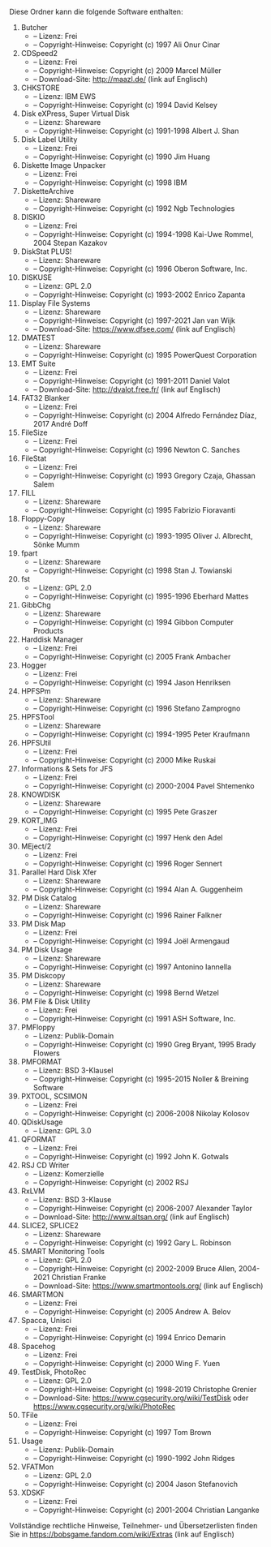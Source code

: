 ﻿Diese Ordner kann die folgende Software enthalten:

1. Butcher
   - – Lizenz: Frei
   - – Copyright-Hinweise: Copyright (c) 1997 Ali Onur Cinar
2. CDSpeed2
   - – Lizenz: Frei
   - – Copyright-Hinweise: Copyright (c) 2009 Marcel Müller
   - – Download-Site: http://maazl.de/ (link auf Englisch)
3. CHKSTORE
   - – Lizenz: IBM EWS
   - – Copyright-Hinweise: Copyright (c) 1994 David Kelsey
4. Disk eXPress, Super Virtual Disk
   - – Lizenz: Shareware
   - – Copyright-Hinweise: Copyright (c) 1991-1998 Albert J. Shan
5. Disk Label Utility
   - – Lizenz: Frei
   - – Copyright-Hinweise: Copyright (c) 1990 Jim Huang
6. Diskette Image Unpacker
   - – Lizenz: Frei
   - – Copyright-Hinweise: Copyright (c) 1998 IBM
7. DisketteArchive
   - – Lizenz: Shareware
   - – Copyright-Hinweise: Copyright (c) 1992 Ngb Technologies
8. DISKIO
   - – Lizenz: Frei
   - – Copyright-Hinweise: Copyright (c) 1994-1998 Kai-Uwe Rommel, 2004 Stepan Kazakov
9. DiskStat PLUS!
   - – Lizenz: Shareware
   - – Copyright-Hinweise: Copyright (c) 1996 Oberon Software, Inc.
10. DISKUSE
    - – Lizenz: GPL 2.0
    - – Copyright-Hinweise: Copyright (c) 1993-2002 Enrico Zapanta
11. Display File Systems
    - – Lizenz: Shareware
    - – Copyright-Hinweise: Copyright (c) 1997-2021 Jan van Wijk
    - – Download-Site: https://www.dfsee.com/ (link auf Englisch)
12. DMATEST
    - – Lizenz: Shareware
    - – Copyright-Hinweise: Copyright (c) 1995 PowerQuest Corporation
13. EMT Suite
    - – Lizenz: Frei
    - – Copyright-Hinweise: Copyright (c) 1991-2011 Daniel Valot
    - – Download-Site: http://dvalot.free.fr/ (link auf Englisch)
14. FAT32 Blanker
    - – Lizenz: Frei
    - – Copyright-Hinweise: Copyright (c) 2004 Alfredo Fernández Díaz, 2017 André Doff
15. FileSize
    - – Lizenz: Frei
    - – Copyright-Hinweise: Copyright (c) 1996 Newton C. Sanches
16. FileStat
    - – Lizenz: Frei
    - – Copyright-Hinweise: Copyright (c) 1993 Gregory Czaja, Ghassan Salem
17. FILL
    - – Lizenz: Shareware
    - – Copyright-Hinweise: Copyright (c) 1995 Fabrizio Fioravanti
18. Floppy-Copy
    - – Lizenz: Shareware
    - – Copyright-Hinweise: Copyright (c) 1993-1995 Oliver J. Albrecht, Sönke Mumm
19. fpart
    - – Lizenz: Shareware
    - – Copyright-Hinweise: Copyright (c) 1998 Stan J. Towianski
20. fst
    - – Lizenz: GPL 2.0
    - – Copyright-Hinweise: Copyright (c) 1995-1996 Eberhard Mattes
21. GibbChg
    - – Lizenz: Shareware
    - – Copyright-Hinweise: Copyright (c) 1994 Gibbon Computer Products
22. Harddisk Manager
    - – Lizenz: Frei
    - – Copyright-Hinweise: Copyright (c) 2005 Frank Ambacher
23. Hogger
    - – Lizenz: Frei
    - – Copyright-Hinweise: Copyright (c) 1994 Jason Henriksen
24. HPFSPm
    - – Lizenz: Shareware
    - – Copyright-Hinweise: Copyright (c) 1996 Stefano Zamprogno
25. HPFSTool
    - – Lizenz: Shareware
    - – Copyright-Hinweise: Copyright (c) 1994-1995 Peter Kraufmann
26. HPFSUtil
    - – Lizenz: Frei
    - – Copyright-Hinweise: Copyright (c) 2000 Mike Ruskai
27. Informations & Sets for JFS
    - – Lizenz: Frei
    - – Copyright-Hinweise: Copyright (c) 2000-2004 Pavel Shtemenko
28. KNOWDISK
    - – Lizenz: Shareware
    - – Copyright-Hinweise: Copyright (c) 1995 Pete Graszer
29. KORT_IMG
    - – Lizenz: Frei
    - – Copyright-Hinweise: Copyright (c) 1997 Henk den Adel
30. MEject/2
    - – Lizenz: Frei
    - – Copyright-Hinweise: Copyright (c) 1996 Roger Sennert
31. Parallel Hard Disk Xfer
    - – Lizenz: Shareware
    - – Copyright-Hinweise: Copyright (c) 1994 Alan A. Guggenheim
32. PM Disk Catalog
    - – Lizenz: Shareware
    - – Copyright-Hinweise: Copyright (c) 1996 Rainer Falkner
33. PM Disk Map
    - – Lizenz: Frei
    - – Copyright-Hinweise: Copyright (c) 1994 Joël Armengaud
34. PM Disk Usage
    - – Lizenz: Shareware
    - – Copyright-Hinweise: Copyright (c) 1997 Antonino Iannella
35. PM Diskcopy
    - – Lizenz: Shareware
    - – Copyright-Hinweise: Copyright (c) 1998 Bernd Wetzel
36. PM File & Disk Utility
    - – Lizenz: Frei
    - – Copyright-Hinweise: Copyright (c) 1991 ASH Software, Inc.
37. PMFloppy
    - – Lizenz: Publik-Domain
    - – Copyright-Hinweise: Copyright (c) 1990 Greg Bryant, 1995 Brady Flowers
38. PMFORMAT
    - – Lizenz: BSD 3-Klausel
    - – Copyright-Hinweise: Copyright (c) 1995-2015 Noller & Breining Software
39. PXTOOL, SCSIMON
    - – Lizenz: Frei
    - – Copyright-Hinweise: Copyright (c) 2006-2008 Nikolay Kolosov
40. QDiskUsage
    - – Lizenz: GPL 3.0
41. QFORMAT
    - – Lizenz: Frei
    - – Copyright-Hinweise: Copyright (c) 1992 John K. Gotwals
42. RSJ CD Writer
    - – Lizenz: Komerzielle
    - – Copyright-Hinweise: Copyright (c) 2002 RSJ
43. RxLVM
    - – Lizenz: BSD 3-Klause
    - – Copyright-Hinweise: Copyright (c) 2006-2007 Alexander Taylor
    - – Download-Site: http://www.altsan.org/ (link auf Englisch)
44. SLICE2, SPLICE2
    - – Lizenz: Shareware
    - – Copyright-Hinweise: Copyright (c) 1992 Gary L. Robinson
45. SMART Monitoring Tools
    - – Lizenz: GPL 2.0
    - – Copyright-Hinweise: Copyright (c) 2002-2009 Bruce Allen, 2004-2021 Christian Franke
    - – Download-Site: https://www.smartmontools.org/ (link auf Englisch)
46. SMARTMON
    - – Lizenz: Frei
    - – Copyright-Hinweise: Copyright (c) 2005 Andrew A. Belov
47. Spacca, Unisci
    - – Lizenz: Frei
    - – Copyright-Hinweise: Copyright (c) 1994 Enrico Demarin
48. Spacehog
    - – Lizenz: Frei
    - – Copyright-Hinweise: Copyright (c) 2000 Wing F. Yuen
49. TestDisk, PhotoRec
    - – Lizenz: GPL 2.0
    - – Copyright-Hinweise: Copyright (c) 1998-2019 Christophe Grenier
    - – Download-Site: https://www.cgsecurity.org/wiki/TestDisk oder https://www.cgsecurity.org/wiki/PhotoRec
50. TFile
    - – Lizenz: Frei
    - – Copyright-Hinweise: Copyright (c) 1997 Tom Brown
51. Usage
    - – Lizenz: Publik-Domain
    - – Copyright-Hinweise: Copyright (c) 1990-1992 John Ridges
52. VFATMon
    - – Lizenz: GPL 2.0
    - – Copyright-Hinweise: Copyright (c) 2004 Jason Stefanovich
53. XDSKF
    - – Lizenz: Frei
    - – Copyright-Hinweise: Copyright (c) 2001-2004 Christian Langanke

Vollständige rechtliche Hinweise, Teilnehmer- und Übersetzerlisten finden Sie in https://bobsgame.fandom.com/wiki/Extras (link auf Englisch)
